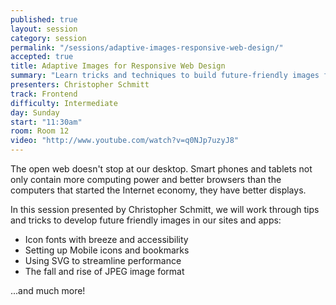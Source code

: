 ```yaml
---
published: true
layout: session
category: session
permalink: "/sessions/adaptive-images-responsive-web-design/"
accepted: true
title: Adaptive Images for Responsive Web Design
summary: "Learn tricks and techniques to build future-friendly images for RWD sites & apps."
presenters: Christopher Schmitt
track: Frontend
difficulty: Intermediate
day: Sunday
start: "11:30am"
room: Room 12
video: "http://www.youtube.com/watch?v=q0NJp7uzyJ8"
---
```


The open web doesn't stop at our desktop. Smart phones and tablets not only contain more computing power and better browsers than the computers that started the Internet economy, they have better displays.

In this session presented by Christopher Schmitt, we will work through tips and tricks to develop future friendly images in our sites and apps:

* Icon fonts with breeze and accessibility
* Setting up Mobile icons and bookmarks
* Using SVG to streamline performance
* The fall and rise of JPEG image format

...and much more!

